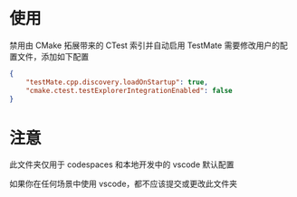 # 使用

禁用由 CMake 拓展带来的 CTest 索引并自动启用 TestMate 需要修改用户的配置文件，添加如下配置

```json
{
    "testMate.cpp.discovery.loadOnStartup": true,
    "cmake.ctest.testExplorerIntegrationEnabled": false
}
```

# 注意

此文件夹仅用于 codespaces 和本地开发中的 vscode 默认配置

如果你在任何场景中使用 vscode，都不应该提交或更改此文件夹